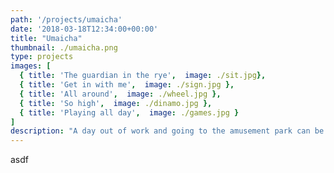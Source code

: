 ```yaml
---
path: '/projects/umaicha'
date: '2018-03-18T12:34:00+00:00'
title: "Umaicha"
thumbnail: ./umaicha.png
type: projects
images: [
  { title: 'The guardian in the rye',  image: ./sit.jpg},
  { title: 'Get in with me',  image: ./sign.jpg },
  { title: 'All around',  image: ./wheel.jpg },
  { title: 'So high',  image: ./dinamo.jpg },
  { title: 'Playing all day',  image: ./games.jpg }
]
description: "A day out of work and going to the amusement park can be great for all. Lorem ipsum dolor sit amet, consectetur adipiscing elit. Nunc sit amet augue lorem. Pellentesque habitant morbi tristique senectus et netus et malesuada fames ac turpis egestas. Aenean cursus sem ligula, quis facilisis erat bibendum ut."
---
```

asdf
